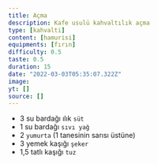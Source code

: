 ```yaml
---
title: Açma
description: Kafe usulü kahvaltılık açma
type: [kahvalti]
content: [hamurisi]
equipments: [fırın]
difficulty: 0.5
taste: 0.5
duration: 15
date: "2022-03-03T05:35:07.322Z"
image: 
yt: []
source: []
---
```


- 3 su bardağı ılık `süt`
- 1 su bardağı `sıvı yağ`
- 2 `yumurta` (1 tanesinin sarısı üstüne)
- 3 yemek kaşığı `şeker`
- 1,5 tatlı kaşığı `tuz`

